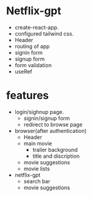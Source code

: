 # Netflix-gpt

- create-react-app.
- configured tailwind css. 
- Header
- routing of app
- signin form
- signup form
- form validation
- useRef


# features

- login/sighnup page.
    - signin/signup form
    - redirect to browse page
- browser(after authentication)
    - Header
    - main movie
        - trailer background
        - title and discription
    - movie suggestions
    - movie lists
- netflix-gpt
    - search bar
    - movie suggestions

